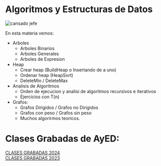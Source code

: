 # Algoritmos y Estructuras de Datos
![cansado jefe](https://github.com/Giancardonee/AyED/assets/114377978/1ea77928-9b73-4126-b53c-fa65a874d6e9)

En esta materia vemos:  
 - Arboles 
    - Arboles Binarios
    - Arboles Generales
    - Arboles de Expresion
  - Heap 
      - Crear heap (BuildHeap o Insertando de a uno)
      - Ordenar heap (HeapSort)
      - DeleteMin / DeleteMax
  - Analisis de Algoritmos
      - Orden de ejecucion y analisi de algoritmos recursivos e iterativos
      - Ejercicios con T(n)
  - Grafos:
      - Grafos Dirigidos / Grafos no Dirigidos
      - Grafos con peso / Grafos sin peso
      - Muchos algorirmos teoricos.   

# Clases Grabadas de AyED: 
[CLASES GRABADAS 2024](https://docs.google.com/document/d/1P5y7A4O-VSq9cb6Krc7ahAxZ-AsdwCw3/edit)  
[CLASES GRABADAS 2023](https://docs.google.com/document/d/1KbsWewnOF-8gymmOr1F3S94ANO8lf0M3/edit)
